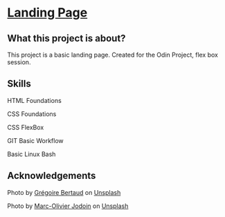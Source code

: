 <h1><a href="https://kaiopratess.github.io/landing-page/">Landing Page</a></h1>
<h2>What this project is about?</h2>
<p>This project is a basic landing page. Created for the Odin Project, flex box session.
<h2>Skills</h2>
<p>HTML Foundations</p>
<p>CSS Foundations</p>
<p>CSS FlexBox</p>
<p>GIT Basic Workflow</p>
<p>Basic Linux Bash</p>
<h2>Acknowledgements</h2>
<p>Photo by <a href="https://unsplash.com/@sirtook?utm_source=unsplash&utm_medium=referral&utm_content=creditCopyText">Grégoire Bertaud</a> on <a href="https://unsplash.com/s/photos/wolf?utm_source=unsplash&utm_medium=referral&utm_content=creditCopyText">Unsplash</a></p>
<p>Photo by <a href="https://unsplash.com/@marcojodoin?utm_source=unsplash&utm_medium=referral&utm_content=creditCopyText">Marc-Olivier Jodoin</a> on <a href="https://unsplash.com/s/photos/wolf?utm_source=unsplash&utm_medium=referral&utm_content=creditCopyText">Unsplash</a></p>
